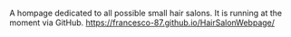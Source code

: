 A hompage dedicated to all possible small hair salons. 
It is running at the moment via GitHub. 
https://francesco-87.github.io/HairSalonWebpage/
